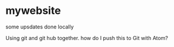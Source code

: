 # mywebsite

some upsdates done locally

Using git and git hub together.
how do I push this to Git with Atom?
